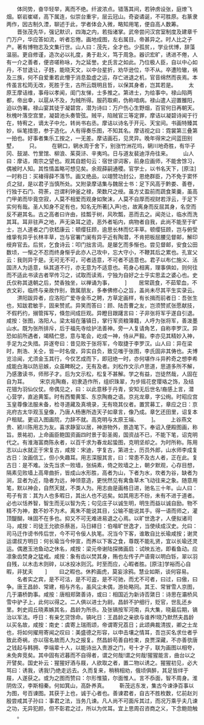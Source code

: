 <!-- { "loadSidebar": true } -->
　　体同势，奋华轻举，离而不绝。纤波浓点。错落其间，若钟虏设张，庭燎飞烟。崭岩崔嵯，高下属连，似崇台重宇，层云冠山。奇姿谲诞，不可胜原。右篆隶两作，因古制久湮，聊述于此，学者体会入微，略知用笔，便自高人数筹。
　　晋张茂先华，强记默识，四海之内，若指诸掌。武帝尝问汉宫室制度及建章千门万户，华应答如流，听者忘倦。画地成图，左右属目。帝甚异之。时人比之子产。著有博物志及文集行世。山人曰：茂先，全才也。少孤贫，，学业优博，辞藻温丽。更自修谨，造次必以礼度，勇于赴义，笃于周急。器识宏旷，诱进不倦，人有一介之善者，便咨嗟称咏，为之延誉。史氏言之如此。乃位极人臣，自以中心如丹，不甘退让，子韪，能晓天文，以中台星折，劝华逊位，华不从。卒遭险辙，祸及三族，何不自爱重若此懵于消息盈虚之运，存亡进退之机，官音绵然而丧焉。本传虽言松筠无改，死胜于生，古所云既明且哲，以保其身者，岂其若是。
　　太原王摩诘维，事母以孝闻，闺门友悌，士多推之。第进士，为给事中。禄山陷两都，帝出幸，以扈从不及，为贼所得。服药取痢，伪称喑病。禄山遣人迎置雒阳，迫以伪署。禄山宴其徒于凝碧宫，潜为诗曰：万户伤心生野烟，百官何日再朝天。秋槐叶落空宫里，凝碧池头奏管弦。贼平，陷贼官三等定罪，摩诘以凝碧诗闻于行在，特宥之，谪太子中允，转尚书右丞。摩诘以诗名于开元、天宝间。书画特臻其妙，纵笔措思，参于造化。人有得奏乐图，不知其名。摩诘视之曰：霓裳第三叠第一拍也。好事者集乐工按之，一无差。摩诘画石，见灵异。晚年得宋之间蓝田别墅，
　　只。
　　在辋口，辋水周于舍下，别涨竹洲花坞，辋川地奇胜，有华子冈、鼓湖、竹里馆、柳浪、茱萸浒、辛夷坞。日与道友裴迪浮舟往来。
　　山人曰：摩诘，南宗之望也。观其自题句云：宿世谬词客，前身应画师，不能舍馀习，偶被时人知。其性情盖略可想见矣。余观薛嗣通稷。官学士，以书名天下，[原注]一时称日：买褚得薛不落节。画又绝品，以翊赞功封公，恩绝群臣，乃不免于窦怀贞之狱，是以君子当慎所处。又附录摩诘集与魏居士书：足下风高于黔娄、善卷，行独于石门、荷荼，岂谓利钟釜之禄，荣数尺之绶。虽方丈盈前而蔬食莱羹，虽高门甲弟而毕竟空寂，人莫不相爱而观身如聚沫，人莫不自厚而视财若浮云，于足下实何有哉。圣人知身不足有也，知名无所著[入声)也，故离身而反屈其身，名空而反不避其名。古之高者曰许由，挂瓢于树，风吹瓢，恶而去之。闻尧让，临水而洗其耳。耳非驻声之地，声无染耳之迹，恶外者垢内，病物者自我，此尚不能至于旷士，岂人道者之门欤嵇康云：顿缨狂顾，逾思长林而忆丰草。顿缨狂顾，岂与俯受维挚有异乎长林丰草，岂与官署门阑有异乎近有陶潜，不肯把板屈腰见督邮，解印绶弃官去。后贫，乞食诗云：叩门拙言词。是屡乞而多惭也。尝见督邮，安食公田数顷，一惭之不忍而终身惭乎此亦人己攻中，忘大守小，不鞭其后之累也。孔宣父云：我则异于是。无可无不可，可者适意，不可者不适意也。君子以布仁施义、活国济人为适意，纵其道不行，亦无意为不适意也。苟身心相离，理事俱如，则何往而不适此书读古者罕传习之，试取而读焉，宁独为自好之士乎实思孟之婆心也。史氏仅称其退朝之后，焚香独坐，以禅诵为事，
　　]
　　居常蔬食，不茹荤血，不衣文彩，临终与亲故作别，敦属朋友，多奉佛修心之旨，盖尚未尽其平生实录云。
　　淠阳跋异者，应洛阳广爱寺金币之聘，方草定画样，有长揖而前者日：吾张生也，知跋君敏手，固来赞贰。异笑而答曰：顾、陆吾曹之友，岂须赞贰张愿献技，不假朽约，搦管挥写，倏忽间成巨观。异瞪目跟躇言曰：子非张将军乎遂自引退。咸按：张图，洛阳人。梁太祖在藩镇日，掌行军资粮簿籍，人呼为张将军，善泼墨山水。既为张所排斥，后于福先寺绘护法善神。旁一人复请角艺，自称李罗汉。异恐如前所遇者，竭精伫思，意与笔会，屹成一神，侍从严毅。李亦见其精妙入神，手足为之失措。异遂夸曰：昔见败于张将军，今取捷于李罗汉。山人曰：异在梁时，荆浩、关仝，皆一时名俊，异实自负，致见嗤于张图，李氏固非其俦也。夫博览洽闻，尤须金玉其行，今仅艺成而下，即冠绝一时，亦何堪作斗异矜奇之想李希成能白海以防忌嫉，众虽睥睨之，无有及者。刘松作文示卢思道，思道多所不解，乃感激读书，师邢子才。后为文示松，松复不甚解。学之有益，岂徒然哉，人固在自为耳。
　　宋京兆陶裔，初隶造作所，组织珠翠，为步摇花奁璎珞之饰，及结花钿为羽仙仪仗。帝偶见之，曰：以此意移于丹青，安知无后世名!裔感上言，潜心营学，直追黄筌。时有西蜀黄筌、东京陶裔之语。京兆龙章，字公绚。时昭应宫玉皇尊像法服未备，检寻道藏及真境录，无有晓其仪者。置赏募工，章应之日：京兆府古太华观玉皇像，乃唐人杨惠所造天子如章言，像乃成。章乞还田里，诏复本户租赋。更诏入图画院，力辞不就。高克明与太原王端、
　　]。
　　上谷燕文贵、颍川陈用志为友。喜求静室以居，神游物外，景造笔下。奉诏入便殿图画，称旨。景祐初，上命画臣鲍国资画四时景于彰圣阁，国资战不已，不能下笔，诏克明代之。有淮海富商陈永者，以百千求为春龙起蛰图，克明坚却之。为时所称。陈用志以山水就正于宋复古，咸按：宋迪，字复古，第进士，历员外郎，山水师李成复古日：汝画信工，但小失趣耳。用志深服其言，曰：常患不及古人者，正在此。复古日：是不难。汝先当求一败墙，张绢素，倚之败墙之上，朝夕默观，心存目想，隔素见败墙上高卑曲折，皆成山水形胜，高者为山，下者为水，坎者为谷，缺者为涧，显者为近，隐者为远，神领意造，更恍然见有禽鱼草木飞动往来之象。随意用笔，默以神会，自然天就，不类人为。用志由是画格日进，驰名三十年。山人曰：苟子有言：其为人也多暇日，其出人也不远矣。如其用志不纷，未有不进于道者。必也以恬养智，智生而无以智为先；句见庄子以诚生明，明生而益以诚自励。物不精不为神，数不妙不为术。离朱不能说其目，公输不能说其手。得一语而师之，灌顶醍醐，味固不在多也。抑又不可无难进易退之心焉。以旷世逸才，人便拟诸司马，咸按：司徒王允欲杀蔡邕，马日緙日：伯喈旷世逸才，当使续成汉史。允曰：司马迁作谤书传后世，今不可令佞人执笔。况当今下客，谁敢自比长瑜咸按；谢灵运谓叔方明日：何长瑜当今仲宣，而养以下客之食，尊既不能礼贤，宜以长瑜还灵运。偶邀玉池鱼动之休名，咸按：梁元帝谢陆探微画启：试映五池，即看鱼动。应凛象齿焚身之猛戒。咸按：象有齿以焚其身，贿也左传子产语膏以明白铄，翠以羽自残，以木击木则碎，以冰投冰则沉。时至而应，心暇者胜。[原注]学裕而心自暇，非犹夫
　　]
　　曰之暇也。休矜画虎，莫妄涂鸦。慧业如斯，谈何容易。
　　名者实之宾，是不可沽，是不可盗，是不可驰，而尤不可者，曰过，曰傲，曰争。唐王昌龄、常建，相与齐名，虽风尘未偶，游处略同。其王、常冒雪人京图，几于灞桥韵事。咸按：唐相郑綮善诗，或曰：相国近为新诗否綮日：诗思在灞桥风雪中驴子上，此何以得之。二人俱以进士为尉。昌龄不护细行，贬官，世乱还乡里。刺史闾丘晓素嫉其名，昌龄为所杀。及张镐按军河南，兵大集，晓最后期，镐治以军法。呼日：有亲乞贷馀命。镐叱日：王昌龄之亲欲与谁养!晓乃默然夫昌龄以买名故，咸按：南史：虞寄上瑞雨颂，帝谓寄兄荔日；此颂典裁清拔，卿之士龙也，将如何擢用寄闻之叹曰：美盛德之形容，以申击壤之情耳，吾岂买名求仕者乎致此奇祸，亦以宿名故而人为之报复。然昌龄苟善自检束，良贾深藏，不亦善欤唐之钱起与韩拥、李端辈十人，以能诗出入贵游之门，号十才子，联为画图以相夸，未免奔竞矣。其中固有迟暮而不自得者，谓之何哉!谓之何哉!猩猩能言，曲台以之开譬矣。国史补云：猩猩好酒与屐，人欲取之者，置二物以诱之。猩猩初见，必大骂曰：诱我，诱我!乃绝走远去。久而复来，稍稍相劝，俄顷俱醉，其足皆绊于屐，人遂获之。或为之图而赞曰：尔形惟猿，尔面惟人。言不忝面，智不周身。淮阴佐汉，李斯相秦。何如箕山，高卧养真。
　　靳茂远东发，集古今谏诤百事以为图，号百谏图。其获于上也，诚于心者也。善谏君者，自古不胜枚数，忆前赵刘殷尝戒其子孙曰：事君之法，当务几谏。凡人尚不可面斥其过，而况万乘乎夫几谏之功，无异犯颜，但不彰君之过，所以为优耳。宜上思周召咨商之义，下念鲍勋触
　　。
